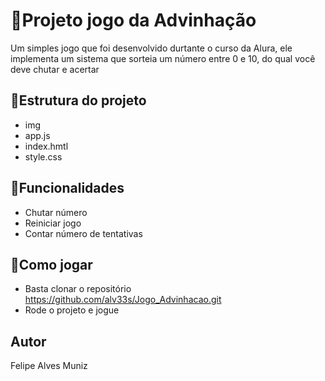 # 🐙Projeto jogo da Advinhação
Um simples jogo que foi desenvolvido durtante o curso da Alura, ele implementa um sistema que sorteia um número entre 0 e 10, do qual você deve chutar e acertar

## 🎨Estrutura do projeto

  - img
  - app.js
  - index.hmtl
  - style.css

## 🐳Funcionalidades

  - Chutar número
  - Reiniciar jogo
  - Contar número de tentativas

## 🏁Como jogar

  - Basta clonar o repositório https://github.com/alv33s/Jogo_Advinhacao.git 
  - Rode o projeto e jogue

## Autor
Felipe Alves Muniz
